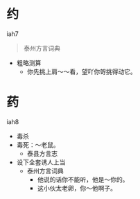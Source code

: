 




# 约
iah7
> 泰州方言词典
- 粗略测算
  - 你先挑上肩～～看，望吖你哿挑得动它。




# 药
iah8
+ 毒杀
+ 毒死：～老鼠。
  * 泰县方言志
+ 设下全套诱人上当
  * 泰州方言词典
    - 他说的话你不能听，他是～你的。
    - 这小伙太老卵，你～他啊子。
